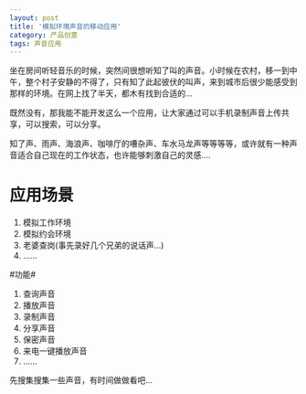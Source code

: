 ```yaml
---
layout: post
title: '模拟环境声音的移动应用'
category: 产品创意
tags: 声音应用
---
```


坐在房间听轻音乐的时候，突然间很想听知了叫的声音。小时候在农村，移一到中午，整个村子安静的不得了，只有知了此起彼伏的叫声，来到城市后很少能感受到那样的环境。在网上找了半天，都木有找到合适的...

既然没有，那我能不能开发这么一个应用，让大家通过可以手机录制声音上传共享，可以搜索，可以分享。

知了声、雨声、海浪声、咖啡厅的嘈杂声、车水马龙声等等等等，或许就有一种声音适合自己现在的工作状态，也许能够刺激自己的灵感....

# 应用场景 #
1. 模拟工作环境
2. 模拟约会环境
3. 老婆查岗(事先录好几个兄弟的说话声...)
4. ......

#功能#
1. 查询声音
2. 播放声音
3. 录制声音
4. 分享声音
5. 保密声音
6. 来电一键播放声音
7. ......


先搜集搜集一些声音，有时间做做看吧...
